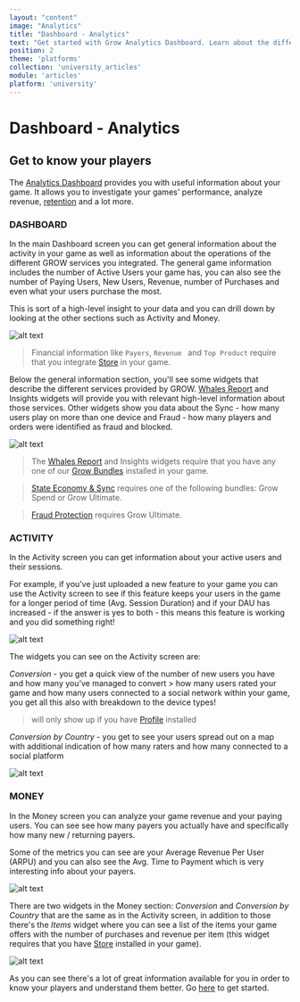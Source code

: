 ```yaml
---
layout: "content"
image: "Analytics"
title: "Dashboard - Analytics"
text: "Get started with Grow Analytics Dashboard. Learn about the different metrics we're showing and how to use them."
position: 2
theme: 'platforms'
collection: 'university_articles'
module: 'articles'
platform: 'university'
---
```


# Dashboard - Analytics

## Get to know your players

The [Analytics Dashboard](http://dashboard.soom.la/) provides you with useful information about your game. It allows you to investigate your games' performance, analyze revenue, [retention](/university/articles/Grow_Retention) and a lot more.

### DASHBOARD

In the main Dashboard screen you can get general information about the activity in your game as well as information about the operations of the different GROW services you integrated. The general game information includes the number of Active Users your game has, you can also see the number of Paying Users, New Users, Revenue, number of Purchases and even what your users purchase the most.

This is sort of a high-level insight to your data and you can drill down by looking at the other sections such as Activity and Money.

![alt text](/img/docs/university/9_Grow_Analytics_Dashboard.png "Dashboard")

> Financial information like `Payers`, `Revenue ` and `Top Product` require that you integrate [Store](http://know.soom.la/soomla/unity/store/) in your game.

Below the general information section, you'll see some widgets that describe the different services provided by GROW. [Whales Report](/university/articles/Grow_WhalesReport) and Insights widgets will provide you with relevant high-level information about those services. Other widgets show you data about the Sync - how many users play on more than one device and Fraud - how many players and orders were identified as fraud and blocked.

![alt text](/img/docs/university/10_Grow_Analytics_Dashboard_Widgtets.png "Dashboard Widgets")

> The [Whales Report](/university/articles/Grow_WhalesReport) and Insights widgets require that you have any one of our [Grow Bundles](http://dashboard.soom.la/games//quickStart) installed in your game.

> [State Economy & Sync](http://know.soom.la/unity/grow_sync/) requires one of the following bundles: Grow Spend or Grow Ultimate.

> [Fraud Protection](/university/articles/Grow_FraudProtection) requires Grow Ultimate.

### ACTIVITY

In the Activity screen you can get information about your active users and their sessions.

For example, if you’ve just uploaded a new feature to your game you can use the Activity screen to see if this feature keeps your users in the game for a longer period of time (Avg. Session Duration) and if your DAU has increased - if the answer is yes to both - this means this feature is working and you did something right!

![alt text](/img/docs/university/11_Grow_Analytics_Activity.png "Activity")

The widgets you can see on the Activity screen are:

*Conversion* - you get a quick view of the number of new users you have and how many you’ve managed to convert > how many users rated your game and how many users connected to a social network within your game, you get all this also with breakdown to the device types!
> will only show up if you have [Profile](http://know.soom.la/soomla/unity/profile/) installed

*Conversion by Country* - you get to see your users spread out on a map with additional indication of how many raters and how many connected to a social platform

![alt text](/img/docs/university/12_Grow_Analytics_Activity_Widgets.png "Activity Widgets")

### MONEY

In the Money screen you can analyze your game revenue and your paying users. You can see see how many payers you actually have and specifically how many new / returning payers.

Some of the metrics you can see are your Average Revenue Per User (ARPU) and you can also see the Avg. Time to Payment which is very interesting info about your payers.

![alt text](/img/docs/university/13_Grow_Analytics_Money.png "Money")

There are two widgets in the Money section: *Conversion* and *Conversion by Country* that are the same as in the Activity screen, in addition to those there's the *Items* widget where you can see a list of the items your game offers with the number of purchases and revenue per item (this widget requires that you have [Store](http://know.soom.la/soomla/unity/store/) installed in your game).

![alt text](/img/docs/university/14_Grow_Analytics_Money_Widgets.png "Money Widgets")

As you can see there's a lot of great information available for you in order to know your players and understand them better. Go [here](http://dashboard.soom.la) to get started.
